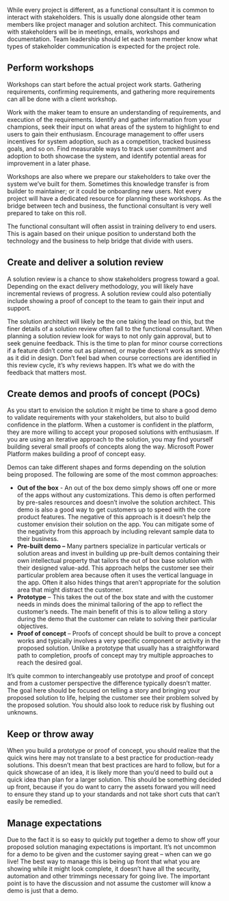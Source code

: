 While every project is different, as a functional consultant it is common to interact with stakeholders. This is usually done alongside other team members like project manager and solution architect. This communication with stakeholders will be in meetings, emails, workshops and documentation. Team leadership should let each team member know what types of stakeholder communication is expected for the project role.

## Perform workshops

Workshops can start before the actual project work starts. Gathering requirements, confirming requirements, and gathering more requirements can all be done with a client workshop.

Work with the maker team to ensure an understanding of requirements, and execution of the requirements. Identify and gather information from your champions, seek their input on what areas of the system to highlight to end users to gain their enthusiasm. Encourage management to offer users incentives for system adoption, such as a competition, tracked business goals, and so on. Find measurable ways to track user commitment and adoption to both showcase the system, and identify potential areas for improvement in a later phase.

Workshops are also where we prepare our stakeholders to take over the system we’ve built for them. Sometimes this knowledge transfer is from builder to maintainer; or it could be onboarding new users. Not every project will have a dedicated resource for planning these workshops. As the bridge between tech and business, the functional consultant is very well prepared to take on this roll.

The functional consultant will often assist in training delivery to end users. This is again based on their unique position to understand both the technology and the business to help bridge that divide with users.

## Create and deliver a solution review

A solution review is a chance to show stakeholders progress toward a goal. Depending on the exact delivery methodology, you will likely have incremental reviews of progress. A solution review could also potentially include showing a proof of concept to the team to gain their input and support.

The solution architect will likely be the one taking the lead on this, but the finer details of a solution review often fall to the functional consultant. When planning a solution review look for ways to not only gain approval, but to seek genuine feedback. This is the time to plan for minor course corrections if a feature didn’t come out as planned, or maybe doesn’t work as smoothly as it did in design. Don’t feel bad when course corrections are identified in this review cycle, it’s why reviews happen. It’s what we do with the feedback that matters most.

## Create demos and proofs of concept (POCs)

As you start to envision the solution it might be time to share a good demo to validate requirements with your stakeholders, but also to build confidence in the platform. When a customer is confident in the platform, they are more willing to accept your proposed solutions with enthusiasm. If you are using an iterative approach to the solution, you may find yourself building several small proofs of concepts along the way. Microsoft Power Platform makes building a proof of concept easy.

Demos can take different shapes and forms depending on the solution being proposed. The following are some of the most common approaches:

 -  **Out of the box** \- An out of the box demo simply shows off one or more of the apps without any customizations. This demo is often performed by pre-sales resources and doesn’t involve the solution architect. This demo is also a good way to get customers up to speed with the core product features. The negative of this approach is it doesn’t help the customer envision their solution on the app. You can mitigate some of the negativity from this approach by including relevant sample data to their business.
 -  **Pre-built demo –** Many partners specialize in particular verticals or solution areas and invest in building up pre-built demos containing their own intellectual property that tailors the out of box base solution with their designed value-add. This approach helps the customer see their particular problem area because often it uses the vertical language in the app. Often it also hides things that aren’t appropriate for the solution area that might distract the customer.
 -  **Prototype** – This takes the out of the box state and with the customer needs in minds does the minimal tailoring of the app to reflect the customer’s needs. The main benefit of this is to allow telling a story during the demo that the customer can relate to solving their particular objectives.
 -  **Proof of concept** – Proofs of concept should be built to prove a concept works and typically involves a very specific component or activity in the proposed solution. Unlike a prototype that usually has a straightforward path to completion, proofs of concept may try multiple approaches to reach the desired goal.

It’s quite common to interchangeably use prototype and proof of concept and from a customer perspective the difference typically doesn’t matter. The goal here should be focused on telling a story and bringing your proposed solution to life, helping the customer see their problem solved by the proposed solution. You should also look to reduce risk by flushing out unknowns.

## Keep or throw away

When you build a prototype or proof of concept, you should realize that the quick wins here may not translate to a best practice for production-ready solutions. This doesn’t mean that best practices are hard to follow, but for a quick showcase of an idea, it is likely more than you’d need to build out a quick idea than plan for a larger solution. This should be something decided up front, because if you do want to carry the assets forward you will need to ensure they stand up to your standards and not take short cuts that can’t easily be remedied.

## Manage expectations

Due to the fact it is so easy to quickly put together a demo to show off your proposed solution managing expectations is important. It’s not uncommon for a demo to be given and the customer saying great – when can we go live! The best way to manage this is being up front that what you are showing while it might look complete, it doesn’t have all the security, automation and other trimmings necessary for going live. The important point is to have the discussion and not assume the customer will know a demo is just that a demo.
